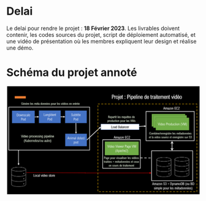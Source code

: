 
# Delai

Le delai pour rendre le projet : **18 Février 2023**.
Les livrables doivent contenir, les codes sources du projet, script de déploiement automatisé, et une vidéo de présentation où les membres expliquent leur design et réalise une démo. 

# Schéma du projet annoté

![Projet annoté](/proj_snr.png)

